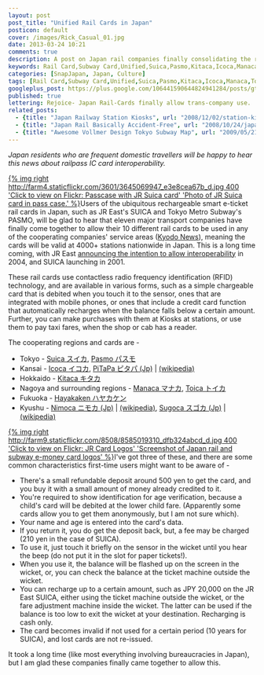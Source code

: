 ```yaml
---
layout: post
post_title: "Unified Rail Cards in Japan"
posticon: default
cover: /images/Rick_Casual_01.jpg
date: 2013-03-24 10:21
comments: true
description: A post on Japan rail companies finally consolidating the rail pass system, by Rick Cogley.
keywords: Rail Card,Subway Card,Unified,Suica,Pasmo,Kitaca,Icoca,Manaca,Toica,PiTaPa,Hayakaken,Nimoca,Sugoca,e-money,electronic money,e-ticket,electronic ticketing,スイカ,パスモ,キタカ,イコカ,マナカ,トイカ,ピタパ,ハヤカケン,ニモカ,スゴカ
categories: [SnapJapan, Japan, Culture]
tags: [Rail Card,Subway Card,Unified,Suica,Pasmo,Kitaca,Icoca,Manaca,Toica,PiTaPa,Hayakaken,Nimoca,Sugoca,e-money,electronic money,e-ticket,electronic ticketing,スイカ,パスモ,キタカ,イコカ,マナカ,トイカ,ピタパ,ハヤカケン,ニモカ,スゴカ]
googleplus_post: https://plus.google.com/106441590644824941284/posts/gt84GQtzYRC
published: true
lettering: Rejoice- Japan Rail-Cards finally allow trans-company use.
related_posts:
  - {title: "Japan Railway Station Kiosks", url: "2008/12/02/station-kiosks-the-hubs-of-modern-japan/"}
  - {title: "Japan Rail Basically Accident-Free", url: "2008/10/24/japan-rail-kudos-an-amazing-record/"}
  - {title: "Awesome Vollmer Design Tokyo Subway Map", url: "2009/05/21/best-tokyo-subway-map-vollmer-design/"}
---
```


_Japan residents who are frequent domestic travellers will be happy to hear this news about railpass IC card interoperability._

<!--more-->

[{% img right http://farm4.staticflickr.com/3601/3645069947_e3e8cea67b_d.jpg 400 'Click to view on Flickr: Passcase with JR Suica card' 'Photo of JR Suica card in pass case.' %}](http://www.flickr.com/photos/rickcogley/3645069947/)Users of the ubiquitous rechargeable smart e-ticket rail cards in Japan, such as JR East's SUICA and Tokyo Metro Subway's PASMO, will be glad to hear that eleven major transport companies have finally come together to allow their 10 different rail cards to be used in any of the cooperating companies' service areas ([Kyodo News](http://www.japantimes.co.jp/news/2013/03/24/business/taiwan-rail-firm-to-get-jr-tokai-tech/#.UU5wA6sY1ak)), meaning the cards will be valid at 4000+ stations nationwide in Japan. This is a long time coming, with JR East [announcing the intention to allow interoperability](http://www.jreast.co.jp/press/2004_1/20040410.pdf) in 2004, and SUICA launching in 2001. 

These rail cards use contactless radio frequency identification (RFID) technology, and are available in various forms, such as a simple chargeable card that is debited when you touch it to the sensor, ones that are integrated with mobile phones, or ones that include a credit card function that automatically recharges when the balance falls below a certain amount. Further, you can make purchases with them at Kiosks at stations, or use them to pay taxi fares, when the shop or cab has a reader.

The cooperating regions and cards are - 

* Tokyo - [Suica スイカ](http://www.jreast.co.jp/e/pass/suica.html), [Pasmo パスモ](http://www.pasmo.co.jp/en/)
* Kansai - [Icoca イコカ](http://www.westjr.co.jp/global/en/travel-information/pass/icoca-haruka/pdf/ICOCA_en.pdf), [PiTaPa ピタパ (Jp)](http://www.pitapa.com/) | [(wikipedia)](http://en.wikipedia.org/wiki/PiTaPa)
* Hokkaido - [Kitaca キタカ](http://www2.jrhokkaido.co.jp/global/english/kitaca/index.html)
* Nagoya and surrounding regions - [Manaca マナカ](http://www.kotsu.city.nagoya.jp/english/006776.html), [Toica トイカ](http://www.nic-nagoya.or.jp/en/e/archives/3212)
* Fukuoka - [Hayakaken ハヤカケン](http://subway.city.fukuoka.lg.jp/eng/fare/index.html)
* Kyushu - [Nimoca ニモカ (Jp)](http://www.nimoca.jp/home/) | [(wikipedia)](http://en.wikipedia.org/wiki/Nimoca), [Sugoca スゴカ (Jp)](http://www.jrkyushu.co.jp/sugoca/) | [(wikipedia)](http://en.wikipedia.org/wiki/SUGOCA)

[{% img right http://farm9.staticflickr.com/8508/8585019310_dfb324abcd_d.jpg 400 'Click to view on Flickr: JR Card Logos' 'Screenshot of Japan rail and subway e-money card logos' %}](http://www.flickr.com/photos/rickcogley/8585019310/)I've got three of these, and there are some common characteristics first-time users might want to be aware of - 

* There's a small refundable deposit around 500 yen to get the card, and you buy it with a small amount of money already credited to it.
* You're required to show identification for age verification, because a child's card will be debited at the lower child fare. (Apparently some cards allow you to get them anonymously, but I am not sure which).
* Your name and age is entered into the card's data.
* If you return it, you do get the deposit back, but, a fee may be charged (210 yen in the case of SUICA).
* To use it, just touch it briefly on the sensor in the wicket until you hear the beep (do not put it in the slot for paper tickets!).
* When you use it, the balance will be flashed up on the screen in the wicket, or, you can check the balance at the ticket machine outside the wicket.
* You can recharge up to a certain amount, such as JPY 20,000 on the JR East SUICA, either using the ticket machine outside the wicket, or the fare adjustment machine inside the wicket. The latter can be used if the balance is too low to exit the wicket at your destination. Recharging is cash only. 
* The card becomes invalid if not used for a certain period (10 years for SUICA), and lost cards are not re-issued. 

It took a long time (like most everything involving bureaucracies in Japan), but I am glad these companies finally came together to allow this. 

